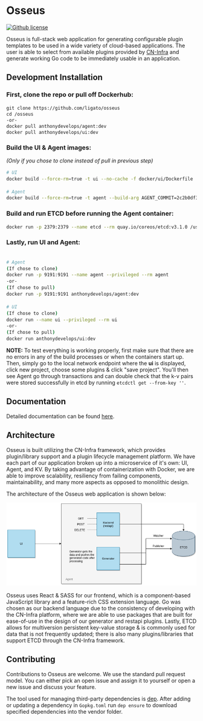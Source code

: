 # Osseus

[![Github license](https://img.shields.io/badge/license-Apache%20license%202.0-blue.svg)](https://github.com/ligato/osseus/blob/master/LICENSE.md)

Osseus is full-stack web application for generating configurable plugin templates to be used in a wide variety of cloud-based applications. The user is able to select from available plugins provided by [CN-Infra](https://github.com/ligato/cn-infra) and generate working Go code to be immediately usable in an application.

## Development Installation

### First, clone the repo or pull off Dockerhub:
```
git clone https://github.com/ligato/osseus
cd /osseus
-or-
docker pull anthonydevelops/agent:dev
docker pull anthonydevelops/ui:dev
```
### Build the UI & Agent images:<br/>
*(Only if you chose to clone instead of pull in previous step)*
```bash
# UI
docker build --force-rm=true -t ui --no-cache -f docker/ui/Dockerfile .

# Agent
docker build --force-rm=true -t agent --build-arg AGENT_COMMIT=2c2b0df32201c9bc814a167e0318329c78165b5c --no-cache -f docker/agent/Dockerfile .
```

### Build and run ETCD **before** running the Agent container:
```bash
docker run -p 2379:2379 --name etcd --rm quay.io/coreos/etcd:v3.1.0 /usr/local/bin/etcd -advertise-client-urls http://0.0.0.0:2379 -listen-client-urls http://0.0.0.0:2379
```

### Lastly, run UI and Agent:
```bash

# Agent
(If chose to clone)
docker run -p 9191:9191 --name agent --privileged --rm agent
-or-
(If chose to pull)
docker run -p 9191:9191 anthonydevelops/agent:dev

# UI
(If chose to clone)
docker run --name ui --privileged --rm ui
-or-
(If chose to pull)
docker run anthonydevelops/ui:dev

```

**NOTE:**
To test everything is working properly, first make sure that there are no errors in any of the build processes or when the containers start up. Then, simply go to the local network endpoint where the **ui** is displayed, click new project, choose some plugins & click "save project". You'll then see Agent go through transactions and can double check that the k-v pairs were stored successfully in etcd by running ```etcdctl get --from-key ''```.

## Documentation

Detailed documentation can be found [here](https://github.com/ligato/osseus/tree/master/docs).

## Architecture

Osseus is built utilizing the CN-Infra framework, which provides plugin/library support and a plugin lifecycle management platform. We have each part of our application broken up into a microservice of it's own: UI, Agent, and KV. By taking advantage of containerization with Docker, we are able to improve scalability, resiliency from failing components, maintainability, and many more aspects as opposed to monolithic design.

The architecture of the Osseus web application is shown below:

<p align="center">
    <img src="docs/img/Architecture.png" alt="Osseus Architecture">
</p>

Osseus uses React & SASS for our frontend, which is a component-based JavaScript library and a feature-rich CSS extension language. Go was chosen as our backend language due to the consistency of developing with the CN-Infra platform, where we are able to use packages that are built for ease-of-use in the design of our generator and restapi plugins. Lastly, ETCD allows for multiversion persistent key-value storage & is commonly used for data that is not frequently updated; there is also many plugins/libraries that support ETCD through the CN-Infra framework.

## Contributing

Contributions to Osseus are welcome. We use the standard pull request model. You can 
either pick an open issue and assign it to yourself or open a new issue and discuss your feature.

The tool used for managing third-party dependencies is [dep](https://github.com/golang/dep).
After adding or updating a dependency in `Gopkg.toml` run `dep ensure` to download
specified dependencies into the vendor folder.
